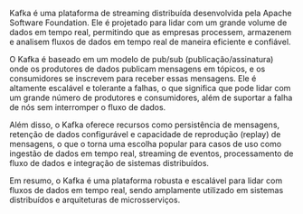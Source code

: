  Kafka é uma plataforma de streaming distribuída desenvolvida pela Apache Software Foundation. Ele é projetado para lidar com um grande volume de dados em tempo real, permitindo que as empresas processem, armazenem e analisem fluxos de dados em tempo real de maneira eficiente e confiável.

O Kafka é baseado em um modelo de pub/sub (publicação/assinatura) onde os produtores de dados publicam mensagens em tópicos, e os consumidores se inscrevem para receber essas mensagens. Ele é altamente escalável e tolerante a falhas, o que significa que pode lidar com um grande número de produtores e consumidores, além de suportar a falha de nós sem interromper o fluxo de dados.

Além disso, o Kafka oferece recursos como persistência de mensagens, retenção de dados configurável e capacidade de reprodução (replay) de mensagens, o que o torna uma escolha popular para casos de uso como ingestão de dados em tempo real, streaming de eventos, processamento de fluxo de dados e integração de sistemas distribuídos.

Em resumo, o Kafka é uma plataforma robusta e escalável para lidar com fluxos de dados em tempo real, sendo amplamente utilizado em sistemas distribuídos e arquiteturas de microsserviços.
